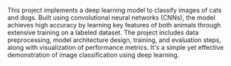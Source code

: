 This project implements a deep learning model to classify images of cats and dogs. Built using convolutional neural networks (CNNs), the model achieves high accuracy by learning key features of both animals through extensive training on a labeled dataset. The project includes data preprocessing, model architecture design, training, and evaluation steps, along with visualization of performance metrics. It's a simple yet effective demonstration of image classification using deep learning.
